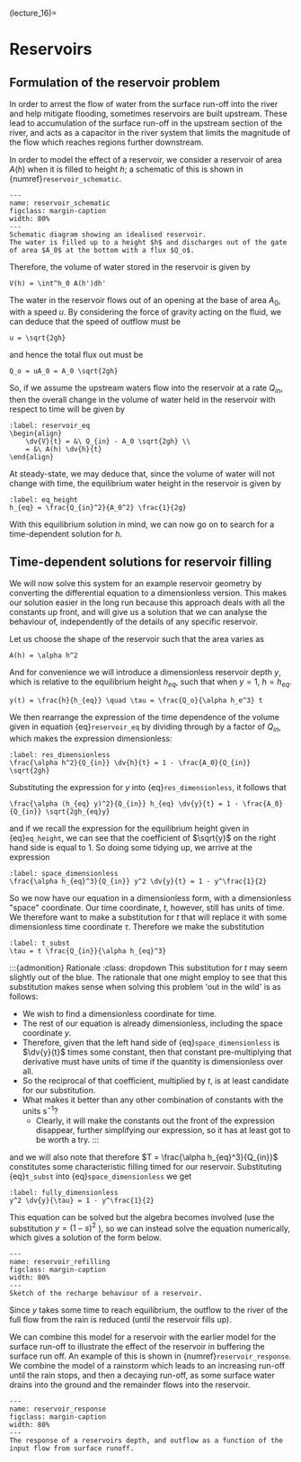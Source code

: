 (lecture_16)=
# Reservoirs

## Formulation of the reservoir problem

In order to arrest the flow of water from the surface run-off into the river and help mitigate flooding, sometimes reservoirs are built upstream.
These lead to accumulation of the surface run-off in the upstream section of the river, 
and acts as a capacitor in the river system that limits the magnitude of the flow which reaches regions further downstream.

In order to model the effect of a reservoir, we consider a reservoir of
area $A(h)$ when it is filled to height $h$; a schematic of this is shown in {numref}`reservoir_schematic`.

```{figure} ./figures/figure16.1.png
---
name: reservoir_schematic
figclass: margin-caption
width: 80%
---
Schematic diagram showing an idealised reservoir. 
The water is filled up to a height $h$ and discharges out of the gate of area $A_0$ at the bottom with a flux $Q_o$.  
```

Therefore, the volume of water stored in the reservoir is given by

```{math}
V(h) = \int^h_0 A(h')dh'
```

The water in the reservoir flows out of an opening at the base of area $A_0$, with a speed $u$.
By considering the force of gravity acting on the fluid, we can deduce that the speed of outflow must be

```{math}
u = \sqrt{2gh}
```
 and hence the total flux out must be

```{math}
Q_o = uA_0 = A_0 \sqrt{2gh}
```

So, if we assume the upstream waters flow into the reservoir at a rate $Q_{in}$, then the overall change in the volume of water held in the reservoir with respect to time will be given by

```{math}
:label: reservoir_eq
\begin{align}
    \dv{V}{t} = &\ Q_{in} - A_0 \sqrt{2gh} \\
    = &\ A(h) \dv{h}{t} 
\end{align}
```

At steady-state, we may deduce that, since the volume of water will not change with time, the equilibrium water height in the reservoir is given by

```{math}
:label: eq_height
h_{eq} = \frac{Q_{in}^2}{A_0^2} \frac{1}{2g}
```

With this equilibrium solution in mind, we can now go on to search for a time-dependent solution for $h$.

## Time-dependent solutions for reservoir filling

We will now solve this system for an example reservoir geometry by converting the differential equation to a dimensionless version.
This makes our solution easier in the long run because this approach deals with all the constants up front, 
and will give us a solution that we can analyse the behaviour of, independently of the details of any specific reservoir.

Let us choose the shape of the reservoir such that the area varies as

```{math}
A(h) = \alpha h^2
```

And for convenience we will introduce a dimensionless reservoir depth $y$, which is relative to the equilibrium height $h_{eq}$, 
such that when $y = 1$, $h = h_{eq}$.

```{math}
y(t) = \frac{h}{h_{eq}} \quad \tau = \frac{Q_o}{\alpha h_e^3} t
```

We then rearrange the expression of the time dependence of the volume given in equation {eq}`reservoir_eq` by dividing through by a factor of $Q_{in}$,
which makes the expression dimensionless:

```{math}
:label: res_dimensionless
\frac{\alpha h^2}{Q_{in}} \dv{h}{t} = 1 - \frac{A_0}{Q_{in}} \sqrt{2gh}
```

Substituting the expression for $y$ into {eq}`res_dimensionless`, it follows that

```{math}
\frac{\alpha (h_{eq} y)^2}{Q_{in}} h_{eq} \dv{y}{t} = 1 - \frac{A_0}{Q_{in}} \sqrt{2gh_{eq}y}
```

and if we recall the expression for the equilibrium height given in {eq}`eq_height`, 
we can see that the coefficient of $\sqrt{y}$ on the right hand side is equal to $1$.
So doing some tidying up, we arrive at the expression

```{math}
:label: space_dimensionless
\frac{\alpha h_{eq}^3}{Q_{in}} y^2 \dv{y}{t} = 1 - y^\frac{1}{2}
```

So we now have our equation in a dimensionless form, with a dimensionless "space" coordinate.
Our time coordinate, $t$, however, still has units of time.
We therefore want to make a substitution for $t$ that will replace it with some dimensionless time coordinate $\tau$.
Therefore we make the substitution 

```{math}
:label: t_subst
\tau = t \frac{Q_{in}}{\alpha h_{eq}^3}
```

:::{admonition} Rationale
:class: dropdown
This substitution for $t$ may seem slightly out of the blue.
The rationale that one might employ to see that this substitution makes sense when solving this problem 'out in the wild' is as follows:
- We wish to find a dimensionless coordinate for time. 
- The rest of our equation is already dimensionless, including the space coordinate $y$.
- Therefore, given that the left hand side of {eq}`space_dimensionless` is $\dv{y}{t}$ times some constant,
then that constant pre-multiplying that derivative must have units of time if the quantity is dimensionless over all.
- So the reciprocal of that coefficient, multiplied by $t$, is at least candidate for our substitution.
- What makes it better than any other combination of constants with the units $\mathrm{s^{-1}}$?
  - Clearly, it will make the constants out the front of the expression disappear, further simplifying our expression,
  so it has at least got to be worth a try.
:::

and we will also note that therefore $T = \frac{\alpha h_{eq}^3}{Q_{in}}$ constitutes some characteristic filling timed for our reservoir.
Substituting {eq}`t_subst` into {eq}`space_dimensionless` we get

```{math}
:label: fully_dimensionless
y^2 \dv{y}{\tau} = 1 - y^\frac{1}{2}
```

This equation can be solved but the algebra becomes involved (use the
substitution $y = (1-s)^2$ ), so we can instead solve the equation numerically,
which gives a solution of the form below.

```{figure} ./figures/figure16.2.png
---
name: reservoir_refilling
figclass: margin-caption
width: 80%
---
Sketch of the recharge behaviour of a reservoir.
```

Since $y$ takes some time to reach equilibrium, the outflow to the river
of the full flow from the rain is reduced (until the reservoir fills
up).

We can combine this model for a reservoir with the earlier model for the surface run-off to illustrate the effect of the reservoir in buffering the surface run off.
An example of this is shown in {numref}`reservoir_response`.
We combine the model of a rainstorm which leads to an increasing run-off until the rain stops,
and then a decaying run-off, as some surface water drains into the ground and the remainder flows into the reservoir.

```{figure} ./figures/figure16.3.png
---
name: reservoir_response
figclass: margin-caption
width: 80%
---
The response of a reservoirs depth, and outflow as a function of the input flow from surface runoff.
```
